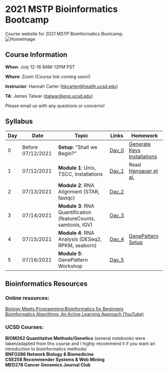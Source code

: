 # 2021 MSTP Bioinformatics Bootcamp
Course website for 2021 MSTP Bioinformatics Bootcamp.<br />
![HomeImage](https://imgs.xkcd.com/comics/dna.png)

## Course Information

**When**: July 12-16 8AM-12PM PST

**Where**: Zoom (Course link coming soon!)

**Instructor**: Hannah Carter (hkcarter@health.ucsd.edu)

**TA**: James Talwar (jtalwar@eng.ucsd.edu)

Please email us with any questions or concerns!


## Syllabus


| Day  | Date | Topic | Links | Homework |
| ------------- | ------------- |------------- |------------- |------------- |
| 0 | Before 07/12/2021  | **Setup**: "Shall we Begin?"  | [Day_0](https://github.com/jvtalwar/2021-MSTP-Bioinformatics-Bootcamp/tree/master/Day_0_Setup) | [Generate Keys](https://github.com/jvtalwar/2021-MSTP-Bioinformatics-Bootcamp/tree/master/Day_0_Setup/Generate_Keys)<br />[Installations](https://github.com/jvtalwar/2021-MSTP-Bioinformatics-Bootcamp/tree/master/Day_0_Setup/Installations)| 
| 1  | 07/12/2021  | **Module 1**: Unix, TSCC, Installations  | [Day_1](https://github.com/jvtalwar/2021-MSTP-Bioinformatics-Bootcamp/tree/master/Day_1)  | Read [Hangauer et al.](https://www.ncbi.nlm.nih.gov/pmc/articles/PMC5933935/)| 
| 2  | 07/13/2021  | **Module 2**: RNA Alignment (STAR, fastqc)  | [Day_2](https://github.com/jvtalwar/2021-MSTP-Bioinformatics-Bootcamp/tree/master/Day_2)   | | 
| 3  | 07/14/2021  | **Module 3**: RNA Quantification (featureCounts, samtools, IGV)  | [Day_3](https://github.com/jvtalwar/2021-MSTP-Bioinformatics-Bootcamp/tree/master/Day_3)  | |
| 4  | 07/15/2021  | **Module 4**: RNA Analysis (DESeq2, RPKM, seaborn)  | [Day_4](https://github.com/jvtalwar/2021-MSTP-Bioinformatics-Bootcamp/tree/master/Day_4)  |[GenePattern Setup](https://github.com/jvtalwar/2021-MSTP-Bioinformatics-Bootcamp/blob/master/Day_5/Prerequisites%20for%20GenePattern%20workshop.ipynb) |
| 5  | 07/16/2021  | **Module 5**: GenePattern Workshop  | [Day_5](https://github.com/jvtalwar/2021-MSTP-Bioinformatics-Bootcamp/tree/master/Day_5)  | |

## Bioinformatics Resources

### Online resources:
[Biology Meets Programming:Bioinformatics for Beginners](https://www.coursera.org/learn/bioinformatics)<br>
[Bioinformatics Algorithms: An Active Learning Approach (YouTube)](https://www.youtube.com/c/bioinfalgorithms/featured)<br>

### UCSD Courses:
**BIOM262 Quantitative Methods/Genetics** (several notebooks were taken/adapted from this course and I highly recommend it if you want an introduction to bioinformatics methods)<br>
**BNFO286 Network Biology & Biomedicine**<br>
**CSE258 Recommender Systems & Web Mining**<br>
**MED278 Cancer Genomics Journal Club**<br>




